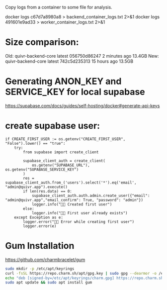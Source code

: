 Copy logs from a container to some file for analysis.

docker logs c67d7a8980a8 > backend_container_logs.txt 2>&1
docker logs 491601e9ad33 > worker_container_logs.txt 2>&1

# Size comparison:

Old:
quivr-backend-core   latest    056750d86247   2 minutes ago   13.4GB
New:
quivr-backend-core   latest    742c5d235313   15 hours ago    13.5GB

# Generating ANON_KEY and SERVICE_KEY for local supabase

https://supabase.com/docs/guides/self-hosting/docker#generate-api-keys

# create supabase user:

```
if CREATE_FIRST_USER := os.getenv("CREATE_FIRST_USER", "False").lower() == "true":
    try:
        from supabase import create_client

        supabase_client_auth = create_client(
            os.getenv("SUPABASE_URL"), os.getenv("SUPABASE_SERVICE_KEY")
        )
        res = supabase_client_auth.from_('users').select('*').eq('email', "admin@quivr.app").execute()
        if len(res.data) == 0:
            supabase_client_auth.auth.admin.create_user({"email": "admin@quivr.app","email_confirm": True, "password": "admin"})
            logger.info("👨‍💻 Created first user")
        else:
            logger.info("👨‍💻 First user already exists")
    except Exception as e:
        logger.error("👨‍💻 Error while creating first user")
        logger.error(e)
```

# Gum Installation

https://github.com/charmbracelet/gum

```bash
sudo mkdir -p /etc/apt/keyrings
curl -fsSL https://repo.charm.sh/apt/gpg.key | sudo gpg --dearmor -o /etc/apt/keyrings/charm.gpg
echo "deb [signed-by=/etc/apt/keyrings/charm.gpg] https://repo.charm.sh/apt/ * *" | sudo tee /etc/apt/sources.list.d/charm.list
sudo apt update && sudo apt install gum
```
